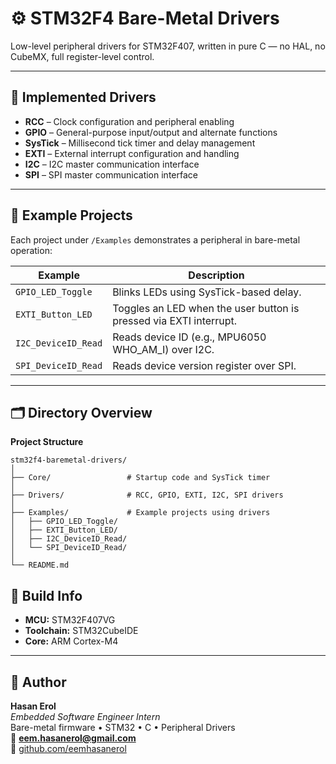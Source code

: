 # ⚙️ STM32F4 Bare-Metal Drivers

Low-level peripheral drivers for STM32F407, written in pure C — no HAL, no CubeMX, full register-level control.

---

## 🧩 Implemented Drivers
- **RCC** – Clock configuration and peripheral enabling  
- **GPIO** – General-purpose input/output and alternate functions  
- **SysTick** – Millisecond tick timer and delay management  
- **EXTI** – External interrupt configuration and handling  
- **I2C** – I2C master communication interface  
- **SPI** – SPI master communication interface  

---

## 🧠 Example Projects
Each project under `/Examples` demonstrates a peripheral in bare-metal operation:

| Example | Description |
|----------|--------------|
| `GPIO_LED_Toggle` | Blinks LEDs using SysTick-based delay. |
| `EXTI_Button_LED` | Toggles an LED when the user button is pressed via EXTI interrupt. |
| `I2C_DeviceID_Read` | Reads device ID (e.g., MPU6050 WHO_AM_I) over I2C. |
| `SPI_DeviceID_Read` | Reads device version register over SPI. |

---

## 🗂 Directory Overview

**Project Structure**

```
stm32f4-baremetal-drivers/
│
├── Core/                 # Startup code and SysTick timer
│
├── Drivers/              # RCC, GPIO, EXTI, I2C, SPI drivers
│
├── Examples/             # Example projects using drivers
│   ├── GPIO_LED_Toggle/
│   ├── EXTI_Button_LED/
│   ├── I2C_DeviceID_Read/
│   └── SPI_DeviceID_Read/
│
└── README.md
```

## 🔧 Build Info  
- **MCU:** STM32F407VG  
- **Toolchain:** STM32CubeIDE  
- **Core:** ARM Cortex-M4  

---

## 👤 Author  
**Hasan Erol**  
*Embedded Software Engineer Intern*  
Bare-metal firmware • STM32 • C • Peripheral Drivers  
📧 **eem.hasanerol@gmail.com**  
🔗 [github.com/eemhasanerol](https://github.com/eemhasanerol)
